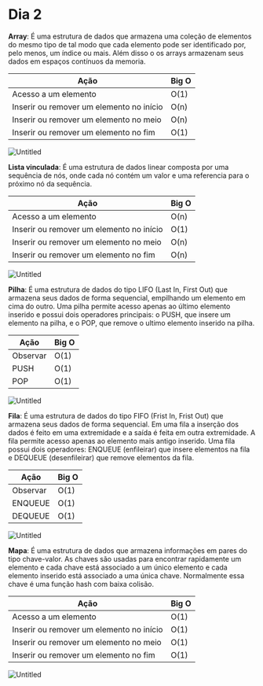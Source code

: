 # Dia 2

**Array**: É uma estrutura de dados que armazena uma coleção de elementos do mesmo tipo de tal modo que cada elemento pode ser identificado por, pelo menos, um índice ou mais. Além disso o os arrays armazenam seus dados em espaços contínuos da memoria.

| Ação | Big O |
| --- | --- |
| Acesso a um elemento | O(1) |
| Inserir ou remover um elemento no início | O(n) |
| Inserir ou remover um elemento no meio | O(n) |
| Inserir ou remover um elemento no fim | O(1) |

![Untitled](https://prod-files-secure.s3.us-west-2.amazonaws.com/c428d7a4-fef3-45ae-b210-75cdd22fb322/2f8fd467-5dd3-4954-9d49-a53aa4cddbcf/Untitled.png)

**Lista vinculada**: É uma estrutura de dados linear composta por uma sequência de nós, onde cada nó contém um valor e uma referencia para o próximo nó da sequência.

| Ação | Big O |
| --- | --- |
| Acesso a um elemento | O(n) |
| Inserir ou remover um elemento no início | O(1) |
| Inserir ou remover um elemento no meio | O(n) |
| Inserir ou remover um elemento no fim | O(n) |

![Untitled](https://prod-files-secure.s3.us-west-2.amazonaws.com/c428d7a4-fef3-45ae-b210-75cdd22fb322/2942cd12-b8f1-4240-b42a-a4385f9fc06b/Untitled.png)

**Pilha**: É uma estrutura de dados do tipo LIFO (Last In, First Out) que armazena seus dados de forma sequencial, empilhando um elemento em cima do outro. Uma pilha permite acesso apenas ao último elemento inserido e possui dois operadores principais: o PUSH, que insere um elemento na pilha, e o POP, que remove o ultimo elemento inserido na pilha.

| Ação | Big O |
| --- | --- |
| Observar | O(1) |
| PUSH | O(1) |
| POP | O(1) |

![Untitled](https://prod-files-secure.s3.us-west-2.amazonaws.com/c428d7a4-fef3-45ae-b210-75cdd22fb322/ba555bb0-a006-4ca4-8c21-6859681ff8de/Untitled.png)

********Fila********: É uma estrutura de dados do tipo FIFO (Frist In, Frist Out) que armazena seus dados de forma sequencial. Em uma fila a inserção dos dados é feito em uma extremidade e a saída é feita em outra extremidade. A fila permite acesso apenas ao elemento mais antigo inserido. Uma fila possui dois operadores: ENQUEUE (enfileirar) que insere elementos na fila e DEQUEUE  (desenfileirar) que remove elementos da fila.

| Ação | Big O |
| --- | --- |
| Observar | O(1) |
| ENQUEUE | O(1) |
| DEQUEUE | O(1) |

![Untitled](https://prod-files-secure.s3.us-west-2.amazonaws.com/c428d7a4-fef3-45ae-b210-75cdd22fb322/6a9a49b6-c9bf-4e64-872b-d668b3c69867/Untitled.png)

********Mapa********: É uma estrutura de dados que armazena informações em pares do tipo chave-valor. As chaves são usadas para encontrar rapidamente um elemento e cada chave está associado a um único elemento e cada elemento inserido está associado a uma única chave. Normalmente essa chave é uma função hash com baixa colisão. 

| Ação | Big O |
| --- | --- |
| Acesso a um elemento | O(1) |
| Inserir ou remover um elemento no início | O(1) |
| Inserir ou remover um elemento no meio | O(1) |
| Inserir ou remover um elemento no fim | O(1) |

![Untitled](https://prod-files-secure.s3.us-west-2.amazonaws.com/c428d7a4-fef3-45ae-b210-75cdd22fb322/49bc00c7-fef8-481e-bf7d-4784dea14c4a/Untitled.png)
